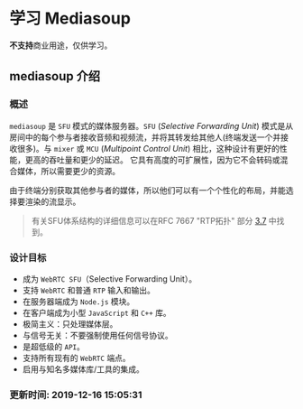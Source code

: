 # 学习 Mediasoup

**不支持**商业用途，仅供学习。

## mediasoup 介绍

### 概述

`mediasoup` 是 `SFU` 模式的媒体服务器。`SFU`  (*Selective Forwarding Unit*) 模式是从房间中的每个参与者接收音频和视频流，并将其转发给其他人(终端发送一个并接收很多)。与 `mixer` 或 `MCU` (*Multipoint Control Unit*) 相比，这种设计有更好的性能，更高的吞吐量和更少的延迟。 它具有高度的可扩展性，因为它不会转码或混合媒体，所以需要更少的资源。

由于终端分别获取其他参与者的媒体，所以他们可以有一个个性化的布局，并能选择要渲染的流显示。

> 有关SFU体系结构的详细信息可以在RFC 7667 "RTP拓扑" 部分 [3.7](https://link.zhihu.com/?target=https%3A//tools.ietf.org/html/rfc7667%23section-3.7) 中找到。

### 设计目标
- 成为 `WebRTC SFU`（Selective Forwarding Unit）。
- 支持 `WebRTC` 和普通 `RTP` 输入和输出。
- 在服务器端成为 `Node.js` 模块。
- 在客户端成为小型 `JavaScript` 和 `C++` 库。
- 极简主义：只处理媒体层。
- 与信号无关：不要强制使用任何信号协议。
- 是超低级的 `API`。
- 支持所有现有的 `WebRTC` 端点。
- 启用与知名多媒体库/工具的集成。

### 更新时间: 2019-12-16 15:05:31